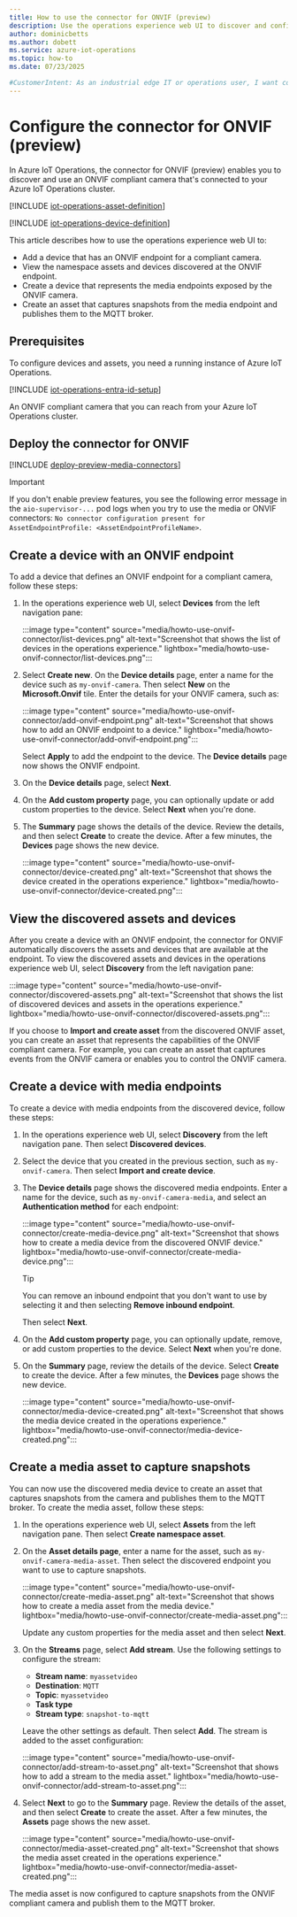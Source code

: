 ```yaml
---
title: How to use the connector for ONVIF (preview)
description: Use the operations experience web UI to discover and configure assets and devices to use media streams from ONVIF compliant cameras.
author: dominicbetts
ms.author: dobett
ms.service: azure-iot-operations
ms.topic: how-to
ms.date: 07/23/2025

#CustomerIntent: As an industrial edge IT or operations user, I want configure my Azure IoT Operations environment so that I can disover and use media streams from an ONVIF compliant camera.
---
```


# Configure the connector for ONVIF (preview)

In Azure IoT Operations, the connector for ONVIF (preview) enables you to discover and use an ONVIF compliant camera that's connected to your Azure IoT Operations cluster.

[!INCLUDE [iot-operations-asset-definition](../includes/iot-operations-asset-definition.md)]

[!INCLUDE [iot-operations-device-definition](../includes/iot-operations-device-definition.md)]

This article describes how to use the operations experience web UI to:

- Add a device that has an ONVIF endpoint for a compliant camera.
- View the namespace assets and devices discovered at the ONVIF endpoint.
- Create a device that represents the media endpoints exposed by the ONVIF camera.
- Create an asset that captures snapshots from the media endpoint and publishes them to the MQTT broker.

## Prerequisites

To configure devices and assets, you need a running instance of Azure IoT Operations.

[!INCLUDE [iot-operations-entra-id-setup](../includes/iot-operations-entra-id-setup.md)]

An ONVIF compliant camera that you can reach from your Azure IoT Operations cluster.

## Deploy the connector for ONVIF

[!INCLUDE [deploy-preview-media-connectors](../includes/deploy-preview-media-connectors.md)]

> [!IMPORTANT]
> If you don't enable preview features, you see the following error message in the `aio-supervisor-...` pod logs when you try to use the media or ONVIF connectors: `No connector configuration present for AssetEndpointProfile: <AssetEndpointProfileName>`.

## Create a device with an ONVIF endpoint

To add a device that defines an ONVIF endpoint for a compliant camera, follow these steps:

1. In the operations experience web UI, select **Devices** from the left navigation pane:

    :::image type="content" source="media/howto-use-onvif-connector/list-devices.png" alt-text="Screenshot that shows the list of devices in the operations experience." lightbox="media/howto-use-onvif-connector/list-devices.png":::

1. Select **Create new**. On the **Device details** page, enter a name for the device such as `my-onvif-camera`. Then select **New** on the **Microsoft.Onvif** tile. Enter the details for your ONVIF camera, such as:

    :::image type="content" source="media/howto-use-onvif-connector/add-onvif-endpoint.png" alt-text="Screenshot that shows how to add an ONVIF endpoint to a device." lightbox="media/howto-use-onvif-connector/add-onvif-endpoint.png":::

    Select **Apply** to add the endpoint to the device. The **Device details** page now shows the ONVIF endpoint.

1. On the **Device details** page, select **Next**.

1. On the **Add custom property** page, you can optionally update or add custom properties to the device. Select **Next** when you're done.

1. The **Summary** page shows the details of the device. Review the details, and then select **Create** to create the device. After a few minutes, the **Devices** page shows the new device.

    :::image type="content" source="media/howto-use-onvif-connector/device-created.png" alt-text="Screenshot that shows the device created in the operations experience." lightbox="media/howto-use-onvif-connector/device-created.png":::

## View the discovered assets and devices

After you create a device with an ONVIF endpoint, the connector for ONVIF automatically discovers the assets and devices that are available at the endpoint. To view the discovered assets and devices in the operations experience web UI, select **Discovery** from the left navigation pane:

:::image type="content" source="media/howto-use-onvif-connector/discovered-assets.png" alt-text="Screenshot that shows the list of discovered devices and assets in the operations experience." lightbox="media/howto-use-onvif-connector/discovered-assets.png":::

If you choose to **Import and create asset** from the discovered ONVIF asset, you can create an asset that represents the capabilities of the ONVIF compliant camera. For example, you can create an asset that captures events from the ONVIF camera or enables you to control the ONVIF camera.

## Create a device with media endpoints

To create a device with media endpoints from the discovered device, follow these steps:

1. In the operations experience web UI, select **Discovery** from the left navigation pane. Then select **Discovered devices**.

1. Select the device that you created in the previous section, such as `my-onvif-camera`. Then select **Import and create device**.

1. The **Device details** page shows the discovered media endpoints. Enter a name for the device, such as `my-onvif-camera-media`, and select an **Authentication method** for each endpoint:

    :::image type="content" source="media/howto-use-onvif-connector/create-media-device.png" alt-text="Screenshot that shows how to create a media device from the discovered ONVIF device." lightbox="media/howto-use-onvif-connector/create-media-device.png":::

    > [!TIP]
    > You can remove an inbound endpoint that you don't want to use by selecting it and then selecting **Remove inbound endpoint**.

    Then select **Next**.

1. On the **Add custom property** page, you can optionally update, remove, or add custom properties to the device. Select **Next** when you're done.

1. On the **Summary** page, review the details of the device. Select **Create** to create the device. After a few minutes, the **Devices** page shows the new device.

    :::image type="content" source="media/howto-use-onvif-connector/media-device-created.png" alt-text="Screenshot that shows the media device created in the operations experience." lightbox="media/howto-use-onvif-connector/media-device-created.png":::

## Create a media asset to capture snapshots

You can now use the discovered media device to create an asset that captures snapshots from the camera and publishes them to the MQTT broker. To create the media asset, follow these steps:

1. In the operations experience web UI, select **Assets** from the left navigation pane. Then select **Create namespace asset**.

1. On the **Asset details page**, enter a name for the asset, such as `my-onvif-camera-media-asset`. Then select the discovered endpoint you want to use to capture snapshots.

    :::image type="content" source="media/howto-use-onvif-connector/create-media-asset.png" alt-text="Screenshot that shows how to create a media asset from the media device." lightbox="media/howto-use-onvif-connector/create-media-asset.png":::

    Update any custom properties for the media asset and then select **Next**.

1. On the **Streams** page, select **Add stream**. Use the following settings to configure the stream:

    - **Stream name**: `myassetvideo`
    - **Destination**: `MQTT`
    - **Topic**: `myassetvideo`
    - **Task type**
    - **Stream type**: `snapshot-to-mqtt`

    Leave the other settings as default. Then select **Add**. The stream is added to the asset configuration:

    :::image type="content" source="media/howto-use-onvif-connector/add-stream-to-asset.png" alt-text="Screenshot that shows how to add a stream to the media asset." lightbox="media/howto-use-onvif-connector/add-stream-to-asset.png":::

1. Select **Next** to go to the **Summary** page. Review the details of the asset, and then select **Create** to create the asset. After a few minutes, the **Assets** page shows the new asset.

    :::image type="content" source="media/howto-use-onvif-connector/media-asset-created.png" alt-text="Screenshot that shows the media asset created in the operations experience." lightbox="media/howto-use-onvif-connector/media-asset-created.png":::

The media asset is now configured to capture snapshots from the ONVIF compliant camera and publish them to the MQTT broker.
